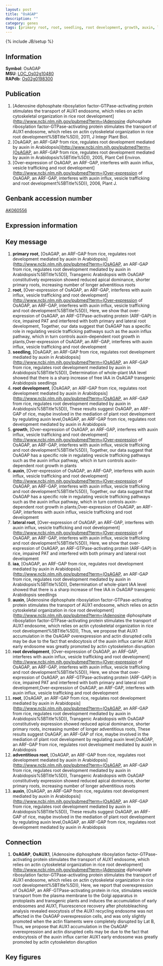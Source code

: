 ```yaml
---
layout: post
title: "OsAGAP"
description: ""
category: genes
tags: [primary root, root, seedling, root development, growth, auxin, lateral root, iaa, adventitious root, Gene]
---
```

{% include JB/setup %}

## Information
__Symbol__: OsAGAP  
__MSU__: [LOC_Os02g10480](http://rice.plantbiology.msu.edu/cgi-bin/ORF_infopage.cgi?orf=LOC_Os02g10480)  
__RAPdb__: [Os02g0198300](http://rapdb.dna.affrc.go.jp/viewer/gbrowse_details/irgsp1?name=Os02g0198300)  

## Publication
1. [Adenosine diphosphate ribosylation factor-GTPase-activating protein stimulates the transport of AUX1 endosome, which relies on actin cytoskeletal organization in rice root development](http://www.ncbi.nlm.nih.gov/pubmed?term=(Adenosine diphosphate ribosylation factor-GTPase-activating protein stimulates the transport of AUX1 endosome, which relies on actin cytoskeletal organization in rice root development%5BTitle%5D)), 2011, J Integr Plant Biol.
2. [OsAGAP, an ARF-GAP from rice, regulates root development mediated by auxin in Arabidopsis](http://www.ncbi.nlm.nih.gov/pubmed?term=(OsAGAP, an ARF-GAP from rice, regulates root development mediated by auxin in Arabidopsis%5BTitle%5D)), 2005, Plant Cell Environ.
3. [Over-expression of OsAGAP, an ARF-GAP, interferes with auxin influx, vesicle trafficking and root development](http://www.ncbi.nlm.nih.gov/pubmed?term=(Over-expression of OsAGAP, an ARF-GAP, interferes with auxin influx, vesicle trafficking and root development%5BTitle%5D)), 2006, Plant J.

## Genbank accession number
[AK060556](http://www.ncbi.nlm.nih.gov/nuccore/AK060556)

## Expression information

## Key message
1. __primary root__, [OsAGAP, an ARF-GAP from rice, regulates root development mediated by auxin in Arabidopsis](http://www.ncbi.nlm.nih.gov/pubmed?term=(OsAGAP, an ARF-GAP from rice, regulates root development mediated by auxin in Arabidopsis%5BTitle%5D)),  Transgenic Arabidopsis with OsAGAP constitutively expression showed reduced apical dominance, shorter primary roots, increasing number of longer adventitious roots
2. __root__, [Over-expression of OsAGAP, an ARF-GAP, interferes with auxin influx, vesicle trafficking and root development](http://www.ncbi.nlm.nih.gov/pubmed?term=(Over-expression of OsAGAP, an ARF-GAP, interferes with auxin influx, vesicle trafficking and root development%5BTitle%5D)),  Here, we show that over-expression of OsAGAP, an ARF-GTPase-activating protein (ARF-GAP) in rice, impaired PAT and interfered with both primary and lateral root development, Together, our data suggest that OsAGAP has a specific role in regulating vesicle trafficking pathways such as the auxin influx pathway, which in turn controls auxin-dependent root growth in plants,Over-expression of OsAGAP, an ARF-GAP, interferes with auxin influx, vesicle trafficking and root development
3. __seedling__, [OsAGAP, an ARF-GAP from rice, regulates root development mediated by auxin in Arabidopsis](http://www.ncbi.nlm.nih.gov/pubmed?term=(OsAGAP, an ARF-GAP from rice, regulates root development mediated by auxin in Arabidopsis%5BTitle%5D)),  Determination of whole-plant IAA level showed that there is a sharp increase of free IAA in OsAGAP transgenic Arabidopsis seedlings
4. __root development__, [OsAGAP, an ARF-GAP from rice, regulates root development mediated by auxin in Arabidopsis](http://www.ncbi.nlm.nih.gov/pubmed?term=(OsAGAP, an ARF-GAP from rice, regulates root development mediated by auxin in Arabidopsis%5BTitle%5D)),  These results suggest OsAGAP, an ARF-GAP of rice, maybe involved in the mediation of plant root development by regulating auxin level,OsAGAP, an ARF-GAP from rice, regulates root development mediated by auxin in Arabidopsis
5. __growth__, [Over-expression of OsAGAP, an ARF-GAP, interferes with auxin influx, vesicle trafficking and root development](http://www.ncbi.nlm.nih.gov/pubmed?term=(Over-expression of OsAGAP, an ARF-GAP, interferes with auxin influx, vesicle trafficking and root development%5BTitle%5D)),  Together, our data suggest that OsAGAP has a specific role in regulating vesicle trafficking pathways such as the auxin influx pathway, which in turn controls auxin-dependent root growth in plants
6. __auxin__, [Over-expression of OsAGAP, an ARF-GAP, interferes with auxin influx, vesicle trafficking and root development](http://www.ncbi.nlm.nih.gov/pubmed?term=(Over-expression of OsAGAP, an ARF-GAP, interferes with auxin influx, vesicle trafficking and root development%5BTitle%5D)),  Together, our data suggest that OsAGAP has a specific role in regulating vesicle trafficking pathways such as the auxin influx pathway, which in turn controls auxin-dependent root growth in plants,Over-expression of OsAGAP, an ARF-GAP, interferes with auxin influx, vesicle trafficking and root development
7. __lateral root__, [Over-expression of OsAGAP, an ARF-GAP, interferes with auxin influx, vesicle trafficking and root development](http://www.ncbi.nlm.nih.gov/pubmed?term=(Over-expression of OsAGAP, an ARF-GAP, interferes with auxin influx, vesicle trafficking and root development%5BTitle%5D)),  Here, we show that over-expression of OsAGAP, an ARF-GTPase-activating protein (ARF-GAP) in rice, impaired PAT and interfered with both primary and lateral root development
8. __iaa__, [OsAGAP, an ARF-GAP from rice, regulates root development mediated by auxin in Arabidopsis](http://www.ncbi.nlm.nih.gov/pubmed?term=(OsAGAP, an ARF-GAP from rice, regulates root development mediated by auxin in Arabidopsis%5BTitle%5D)),  Determination of whole-plant IAA level showed that there is a sharp increase of free IAA in OsAGAP transgenic Arabidopsis seedlings
9. __auxin__, [Adenosine diphosphate ribosylation factor-GTPase-activating protein stimulates the transport of AUX1 endosome, which relies on actin cytoskeletal organization in rice root development](http://www.ncbi.nlm.nih.gov/pubmed?term=(Adenosine diphosphate ribosylation factor-GTPase-activating protein stimulates the transport of AUX1 endosome, which relies on actin cytoskeletal organization in rice root development%5BTitle%5D)),  Thus, we propose that AUX1 accumulation in the OsAGAP overexpression and actin disrupted cells may be due to the fact that endocytosis of the auxin influx carrier AUX1 early endosome was greatly promoted by actin cytoskeleton disruption
10. __root development__, [Over-expression of OsAGAP, an ARF-GAP, interferes with auxin influx, vesicle trafficking and root development](http://www.ncbi.nlm.nih.gov/pubmed?term=(Over-expression of OsAGAP, an ARF-GAP, interferes with auxin influx, vesicle trafficking and root development%5BTitle%5D)),  Here, we show that over-expression of OsAGAP, an ARF-GTPase-activating protein (ARF-GAP) in rice, impaired PAT and interfered with both primary and lateral root development,Over-expression of OsAGAP, an ARF-GAP, interferes with auxin influx, vesicle trafficking and root development
11. __root__, [OsAGAP, an ARF-GAP from rice, regulates root development mediated by auxin in Arabidopsis](http://www.ncbi.nlm.nih.gov/pubmed?term=(OsAGAP, an ARF-GAP from rice, regulates root development mediated by auxin in Arabidopsis%5BTitle%5D)),  Transgenic Arabidopsis with OsAGAP constitutively expression showed reduced apical dominance, shorter primary roots, increasing number of longer adventitious roots, These results suggest OsAGAP, an ARF-GAP of rice, maybe involved in the mediation of plant root development by regulating auxin level,OsAGAP, an ARF-GAP from rice, regulates root development mediated by auxin in Arabidopsis
12. __adventitious root__, [OsAGAP, an ARF-GAP from rice, regulates root development mediated by auxin in Arabidopsis](http://www.ncbi.nlm.nih.gov/pubmed?term=(OsAGAP, an ARF-GAP from rice, regulates root development mediated by auxin in Arabidopsis%5BTitle%5D)),  Transgenic Arabidopsis with OsAGAP constitutively expression showed reduced apical dominance, shorter primary roots, increasing number of longer adventitious roots
13. __auxin__, [OsAGAP, an ARF-GAP from rice, regulates root development mediated by auxin in Arabidopsis](http://www.ncbi.nlm.nih.gov/pubmed?term=(OsAGAP, an ARF-GAP from rice, regulates root development mediated by auxin in Arabidopsis%5BTitle%5D)),  These results suggest OsAGAP, an ARF-GAP of rice, maybe involved in the mediation of plant root development by regulating auxin level,OsAGAP, an ARF-GAP from rice, regulates root development mediated by auxin in Arabidopsis

## Connection
1. __OsAGAP__, __OsAUX1__, [Adenosine diphosphate ribosylation factor-GTPase-activating protein stimulates the transport of AUX1 endosome, which relies on actin cytoskeletal organization in rice root development](http://www.ncbi.nlm.nih.gov/pubmed?term=(Adenosine diphosphate ribosylation factor-GTPase-activating protein stimulates the transport of AUX1 endosome, which relies on actin cytoskeletal organization in rice root development%5BTitle%5D)),  Here, we report that overexpression of OsAGAP, an ARF-GTPase-activating protein in rice, stimulates vesicle transport from the plasma membrane to the Golgi apparatus in protoplasts and transgenic plants and induces the accumulation of early endosomes and AUX1, Fluorescence recovery after photobleaching analysis revealed exocytosis of the AUX1 recycling endosome was not affected in the OsAGAP overexpression cells, and was only slightly promoted when the actin filaments were completely disrupted by Lat B, Thus, we propose that AUX1 accumulation in the OsAGAP overexpression and actin disrupted cells may be due to the fact that endocytosis of the auxin influx carrier AUX1 early endosome was greatly promoted by actin cytoskeleton disruption

## Key figures


